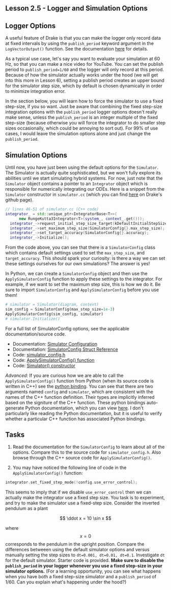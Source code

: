 ## Lesson 2.5 - Logger and Simulation Options

## Logger Options

A useful feature of Drake is that you can make the logger only record data at fixed intervals by using the `publish_period` keyword argument in the `LogVectorOutput()` function. See the documentation [here](https://drake.mit.edu/doxygen_cxx/namespacedrake_1_1systems.html#af2f7dd25823e78194ea36eabbd525cea) for details.

As a typical use case, let's say you want to evaluate your simulation at 60 Hz, so that you can make a nice video for YouTube. You can set the publish period to `publish_period=1/60` and the logger will only record at this period. Because of how the simulator actually works under the hood (we will get into this more in Lesson 6), setting a publish period creates an upper bound for the simulator step size, which by default is chosen dynamically in order to minimize integration error.

In the section below, you will learn how to force the simulator to use a fixed step-size, if you so want. Just be aware that combining the fixed step-size integration options with the `publish_period` logger options doesn't really make sense, unless the `publish_period` is an integer multiple of the fixed step-size (because otherwise you will force the integrator to do smaller step sizes occasionally, which could be annoying to sort out). For 99% of use cases, I would leave the simulation options alone and just change the `publish_period`.

## Simulation Options
Until now, you have just been using the default options for the `Simulator`. The Simulator is actually quite sophisticated, but we won't fully explore its abilities until we start simulating hybrid systems. For now, just note that the `Simulator` object contains a pointer to an `Integrator` object which is responsible for numerically integrating our ODEs. Here is a snippet from the `Simulator` constructor in `simulator.cc` (which you can find [here](https://github.com/RobotLocomotion/drake/blob/master/systems/analysis/simulator.cc#L46-L51) on Drake's github page).
```cpp
// lines 46-51 of simulator.cc (C++ code)
integrator_ = std::unique_ptr<IntegratorBase<T>>(
      new RungeKutta3Integrator<T>(system_, context_.get()));
  integrator_->request_initial_step_size_target(kDefaultInitialStepSizeTarget);
  integrator_->set_maximum_step_size(SimulatorConfig{}.max_step_size);
  integrator_->set_target_accuracy(SimulatorConfig{}.accuracy);
  integrator_->Initialize();
```
From the code above, you can see that there is a `SimulatorConfig` class which contains default settings used to set the `max_step_size`, and `target_accuracy`. This should spark your curiosity: is there a way we can set these settings ourselves for our own simulations? The answer is yes!


In Python, we can create a `SimulatorConfig` object and then use the `ApplySimulatorConfig` function to apply these settings to the integrator. For example, if we want to set the maximum step size, this is how we do it. Be sure to import `SimulatorConfig` and `ApplySimulatorConfig` before you use them!

```python
# simulator = Simulator(diagram, context)
sim_config = SimulatorConfig(max_step_size=1e-3)
ApplySimulatorConfig(sim_config, simulator)
# simulator.Initialize()
```

For a full list of SimulatorConfig options, see the applicable documentation/source code.
* Documentation: [Simulator Configuration](https://drake.mit.edu/doxygen_cxx/group__simulator__configuration.html)
* Documentation: [SimulatorConfig Struct Reference](https://drake.mit.edu/doxygen_cxx/structdrake_1_1systems_1_1_simulator_config.html)
* Code: [simulator_config.h](https://github.com/RobotLocomotion/drake/blob/master/systems/analysis/simulator_config.h)
* Code: [ApplySimulatorConfig() function](https://github.com/RobotLocomotion/drake/blob/master/systems/analysis/simulator_config_functions.cc#L213-L230)
* Code: [Simulator() constructor](https://github.com/RobotLocomotion/drake/blob/master/systems/analysis/simulator.cc#L46-L51)

_Advanced:_ If you are curious how we are able to call the `ApplySimulatorConfig()` function from Python (when its source code is written in C++) see the [python binding](https://github.com/RobotLocomotion/drake/blob/master/bindings/pydrake/systems/analysis_py.cc#L421C4-L426C75). You can see that there are two arguments named `config` and `simulator`, which are consistent with the names of the C++ function definition. Their types are implicitly inferred based on the signiture of the C++ function. These python bindings auto-generate Python documentation, which you can view [here](https://drake.mit.edu/pydrake/pydrake.systems.analysis.html). I don't particularly like reading the Python documentation, but it is useful to verify whether a particular C++ function has associated Python bindings.

## Tasks

1. Read the documentation for the `SimulatorConfig` to learn about all of the options. Compare this to the source code for `simulator_config.h`. Also browse through the C++ source code for `ApplySimulatorConfig()`.

2. You may have noticed the following line of code in the `ApplySimulatorConfig()` function:
```cpp
integrator.set_fixed_step_mode(!config.use_error_control);
```
This seems to imply that if we disable `use_error_control` then we can actually make the integrator use a fixed step size. You task is to experiment, and try to make the simulator use a fixed-step size. Consider the inverted pendulum as a plant

$$
\ddot x = 10 \sin x
$$

where $$x=0$$ corresponds to the pendulum in the upright position. Compare the differences betweeen using the default simulator options and versus manually setting the step sizes to `dt=0.001, dt=0.01, dt=0.1`. Investigate `dt` for the default simulator. Starter code is provided. **Make sure to disable the `publish_period` in your logger whenever you use a fixed step-size in your simulator options.** (For a learning opportunity, you can see what happens when you have both a fixed step-size simulator and a `publish_period` of 1/60. Can you explain what's happening under the hood?)

